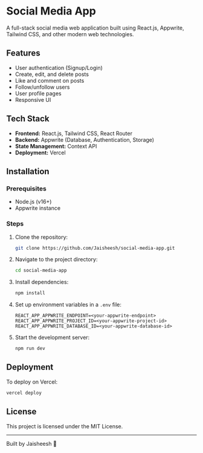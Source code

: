 # Social Media App

A full-stack social media web application built using React.js, Appwrite, Tailwind CSS, and other modern web technologies.

## Features
- User authentication (Signup/Login)
- Create, edit, and delete posts
- Like and comment on posts
- Follow/unfollow users
- User profile pages
- Responsive UI

## Tech Stack
- **Frontend:** React.js, Tailwind CSS, React Router
- **Backend:** Appwrite (Database, Authentication, Storage)
- **State Management:** Context API
- **Deployment:** Vercel

## Installation

### Prerequisites
- Node.js (v16+)
- Appwrite instance

### Steps
1. Clone the repository:
   ```sh
   git clone https://github.com/Jaisheesh/social-media-app.git
   ```
2. Navigate to the project directory:
   ```sh
   cd social-media-app
   ```
3. Install dependencies:
   ```sh
   npm install
   ```
4. Set up environment variables in a `.env` file:
   ```env
   REACT_APP_APPWRITE_ENDPOINT=<your-appwrite-endpoint>
   REACT_APP_APPWRITE_PROJECT_ID=<your-appwrite-project-id>
   REACT_APP_APPWRITE_DATABASE_ID=<your-appwrite-database-id>
   ```
5. Start the development server:
   ```sh
   npm run dev
   ```

## Deployment
To deploy on Vercel:
```sh
vercel deploy
```

## License
This project is licensed under the MIT License.

---

Built by Jaisheesh 🚀


